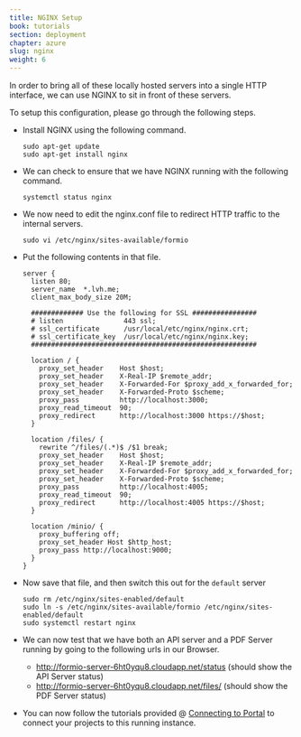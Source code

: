 ```yaml
---
title: NGINX Setup
book: tutorials
section: deployment
chapter: azure
slug: nginx
weight: 6
---
```

In order to bring all of these locally hosted servers into a single HTTP interface, we can use NGINX to sit in front of these servers.

To setup this configuration, please go through the following steps.

 - Install NGINX using the following command.
 
   ```
   sudo apt-get update
   sudo apt-get install nginx
   ```
   
 - We can check to ensure that we have NGINX running with the following command.
 
   ```
   systemctl status nginx
   ```
   
 - We now need to edit the nginx.conf file to redirect HTTP traffic to the internal servers.
 
   ```
   sudo vi /etc/nginx/sites-available/formio
   ```
   
 - Put the following contents in that file.
 
   ```
   server {
     listen 80;
     server_name  *.lvh.me;
     client_max_body_size 20M;
     
     ############# Use the following for SSL ################
     # listen               443 ssl;
     # ssl_certificate      /usr/local/etc/nginx/nginx.crt;
     # ssl_certificate_key  /usr/local/etc/nginx/nginx.key;
     ########################################################
     
     location / {
       proxy_set_header    Host $host;
       proxy_set_header    X-Real-IP $remote_addr;
       proxy_set_header    X-Forwarded-For $proxy_add_x_forwarded_for;
       proxy_set_header    X-Forwarded-Proto $scheme;
       proxy_pass          http://localhost:3000;
       proxy_read_timeout  90;
       proxy_redirect      http://localhost:3000 https://$host;
     }
   
     location /files/ {
       rewrite ^/files/(.*)$ /$1 break;
       proxy_set_header    Host $host;
       proxy_set_header    X-Real-IP $remote_addr;
       proxy_set_header    X-Forwarded-For $proxy_add_x_forwarded_for;
       proxy_set_header    X-Forwarded-Proto $scheme;
       proxy_pass          http://localhost:4005;
       proxy_read_timeout  90;
       proxy_redirect      http://localhost:4005 https://$host;
     }
     
     location /minio/ {
       proxy_buffering off;
       proxy_set_header Host $http_host;
       proxy_pass http://localhost:9000;
     }
   }
   ```
   
 - Now save that file, and then switch this out for the ```default``` server
 
   ```
   sudo rm /etc/nginx/sites-enabled/default
   sudo ln -s /etc/nginx/sites-available/formio /etc/nginx/sites-enabled/default
   sudo systemctl restart nginx
   ```
   
 - We can now test that we have both an API server and a PDF Server running by going to the following urls in our Browser.
 
   - http://formio-server-6ht0yqu8.cloudapp.net/status (should show the API Server status)
   - http://formio-server-6ht0yqu8.cloudapp.net/files/ (should show the PDF Server status)
   
 - You can now follow the tutorials provided @ [Connecting to Portal](/userguide/environments/#environments-connecting) to connect your projects to this running instance.